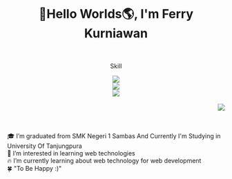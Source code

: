<h1 align="center">
  👋Hello Worlds🌎, I'm Ferry Kurniawan 
</h1>

<br/>

<div align="center">
  <p>Skill</p>
  <img src="https://skillicons.dev/icons?i=html,css,javascript,typescript" />
  <br/>
  <img src="https://skillicons.dev/icons?i=tailwind,react,nextjs" />
  <br/>
  <img src="https://skillicons.dev/icons?i=figma,vscode" />
</div>

<br/>

<img src="https://github-readme-stats.vercel.app/api/top-langs/?username=ferrykurniawn&layout=pie&hide_border=true&langs_count=5&theme=transparent&title_color=539BF5&text_color=ADBAC7&text_bold=true" align=right />

<br/>
<br/>


<br/>

<p>
  🎓 I’m graduated from SMK Negeri 1 Sambas And Currently I'm Studying in University Of Tanjungpura <br/>
    👀 I’m interested in learning web technologies <br/>
    🔥 I’m currently learning about web technology for web development<br/>
    🍀 "To Be Happy :)"<br/>
</p>
